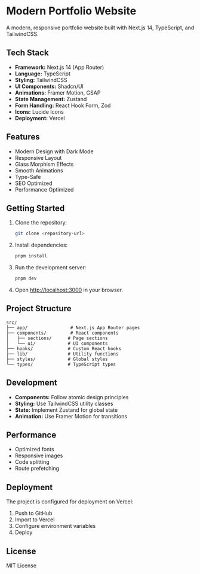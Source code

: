 # Modern Portfolio Website

A modern, responsive portfolio website built with Next.js 14, TypeScript, and TailwindCSS.

## Tech Stack

- **Framework:** Next.js 14 (App Router)
- **Language:** TypeScript
- **Styling:** TailwindCSS
- **UI Components:** Shadcn/UI
- **Animations:** Framer Motion, GSAP
- **State Management:** Zustand
- **Form Handling:** React Hook Form, Zod
- **Icons:** Lucide Icons
- **Deployment:** Vercel

## Features

- Modern Design with Dark Mode
- Responsive Layout
- Glass Morphism Effects
- Smooth Animations
- Type-Safe
- SEO Optimized
- Performance Optimized

## Getting Started

1. Clone the repository:

   ```bash
   git clone <repository-url>
   ```

2. Install dependencies:

   ```bash
   pnpm install
   ```

3. Run the development server:

   ```bash
   pnpm dev
   ```

4. Open [http://localhost:3000](http://localhost:3000) in your browser.

## Project Structure

```
src/
├── app/                # Next.js App Router pages
├── components/         # React components
│   ├── sections/      # Page sections
│   └── ui/            # UI components
├── hooks/             # Custom React hooks
├── lib/               # Utility functions
├── styles/            # Global styles
└── types/             # TypeScript types
```

## Development

- **Components:** Follow atomic design principles
- **Styling:** Use TailwindCSS utility classes
- **State:** Implement Zustand for global state
- **Animation:** Use Framer Motion for transitions

## Performance

- Optimized fonts
- Responsive images
- Code splitting
- Route prefetching

## Deployment

The project is configured for deployment on Vercel:

1. Push to GitHub
2. Import to Vercel
3. Configure environment variables
4. Deploy

## License

MIT License
